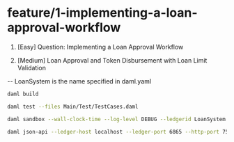 # feature/1-implementing-a-loan-approval-workflow

1. [Easy] Question: Implementing a Loan Approval Workflow

2. [Medium] Loan Approval and Token Disbursement with Loan Limit Validation

-- LoanSystem is the name specified in daml.yaml

```bash
daml build

daml test --files Main/Test/TestCases.daml

daml sandbox --wall-clock-time --log-level DEBUG --ledgerid LoanSystem ./.daml\dist\LoanSystem-0.0.1.dar

daml json-api --ledger-host localhost --ledger-port 6865 --http-port 7575

```
